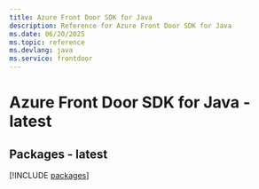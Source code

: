 ```yaml
---
title: Azure Front Door SDK for Java
description: Reference for Azure Front Door SDK for Java
ms.date: 06/20/2025
ms.topic: reference
ms.devlang: java
ms.service: frontdoor
---
```

# Azure Front Door SDK for Java - latest
## Packages - latest
[!INCLUDE [packages](front-door-index.md)]
